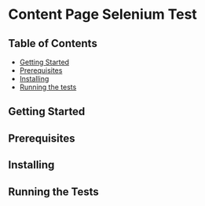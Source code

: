 # Content Page Selenium Test

## Table of Contents

* [Getting Started](#gettingstarted)
* [Prerequisites](#prerequisites)
* [Installing](#installing)
* [Running the tests](#runningthetests)

## <a name="gettingStarted"></a>Getting Started
## <a name="prerequisites"></a>Prerequisites
## <a name="installing"></a>Installing
## <a name="runningthetests"></a>Running the Tests
